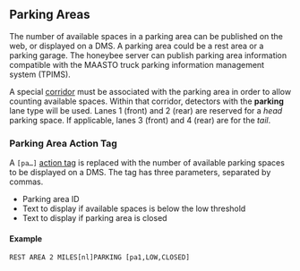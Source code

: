 ## Parking Areas

The number of available spaces in a parking area can be published on the web,
or displayed on a DMS.  A parking area could be a rest area or a parking garage.
The honeybee server can publish parking area information compatible with the
MAASTO truck parking information management system (TPIMS).

A special [corridor] must be associated with the parking area in order to allow
counting available spaces.  Within that corridor, detectors with the **parking**
lane type will be used.  Lanes 1 (front) and 2 (rear) are reserved for a _head_
parking space.  If applicable, lanes 3 (front) and 4 (rear) are for the _tail_.

### Parking Area Action Tag

A `[pa…]` [action tag] is replaced with the number of available parking spaces
to be displayed on a DMS.  The tag has three parameters, separated by commas.
 - Parking area ID
 - Text to display if available spaces is below the low threshold
 - Text to display if parking area is closed

#### Example

```
REST AREA 2 MILES[nl]PARKING [pa1,LOW,CLOSED]
```


[action tag]: admin_guide.html#action_tag
[corridor]: admin_guide.html#road_topology
